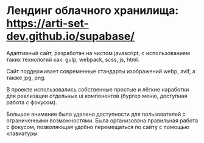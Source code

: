 # Лендинг облачного хранилища: https://arti-set-dev.github.io/supabase/

Адаптивный сайт, разработан на чистом javascript, с использованием таких технологий как: gulp, webpack, scss, js, html.

Сайт поддерживает современные стандарты изображений webp, avif, а также jpg, png.

В проекте использовались собственные простые и лёгкие наработки для реализации отдельных ui компонентов (бургер меню, доступная работа с фокусом).

Большое внимание было уделено доступности для пользователей с ограниченными возможностями. Была организована правильная работа с фокусом, позволяющая удобно перемещаться по сайту с помощью клавиатуры.
